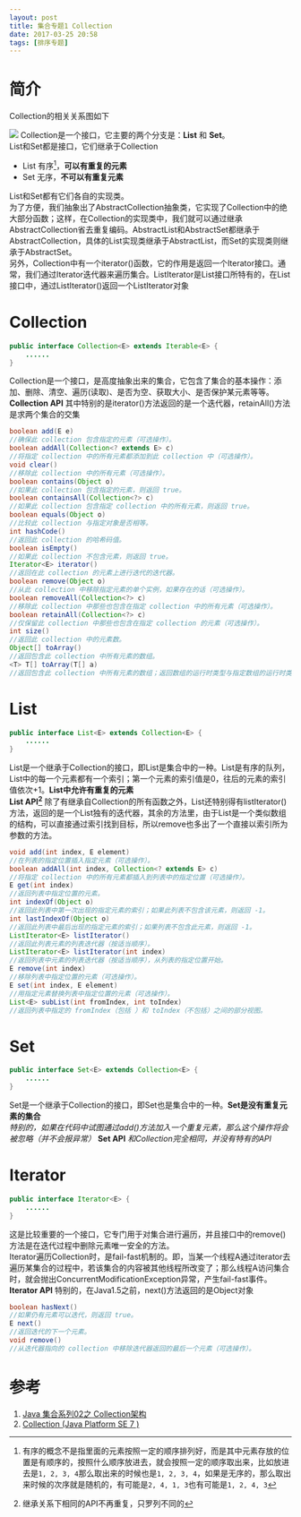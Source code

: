 ```yaml
---
layout: post
title: 集合专题1 Collection
date: 2017-03-25 20:58
tags: [排序专题]
---
```

# 简介
Collection的相关关系图如下

![](http://olwt21mf4.bkt.clouddn.com/17-3-25/34824476-file_1490451690240_d8e2.jpg)
Collection是一个接口，它主要的两个分支是：**List** 和 **Set**。  
List和Set都是接口，它们继承于Collection
- List 有序[^1x]，**可以有重复的元素**
- Set 无序，**不可以有重复元素**

List和Set都有它们各自的实现类。  
为了方便，我们抽象出了AbstractCollection抽象类，它实现了Collection中的绝大部分函数；这样，在Collection的实现类中，我们就可以通过继承AbstractCollection省去重复编码。AbstractList和AbstractSet都继承于AbstractCollection，具体的List实现类继承于AbstractList，而Set的实现类则继承于AbstractSet。  
另外，Collection中有一个iterator()函数，它的作用是返回一个Iterator接口。通常，我们通过Iterator迭代器来遍历集合。ListIterator是List接口所特有的，在List接口中，通过ListIterator()返回一个ListIterator对象  

# Collection
```java
public interface Collection<E> extends Iterable<E> {
    ......
}
```
Collection是一个接口，是高度抽象出来的集合，它包含了集合的基本操作：添加、删除、清空、遍历(读取)、是否为空、获取大小、是否保护某元素等等。  
**Collection API**
其中特别的是iterator()方法返回的是一个迭代器，retainAll()方法是求两个集合的交集
```java
boolean add(E e) 
//确保此 collection 包含指定的元素（可选操作）。 
boolean addAll(Collection<? extends E> c) 
//将指定 collection 中的所有元素都添加到此 collection 中（可选操作）。 
void clear() 
//移除此 collection 中的所有元素（可选操作）。 
boolean contains(Object o) 
//如果此 collection 包含指定的元素，则返回 true。 
boolean containsAll(Collection<?> c) 
//如果此 collection 包含指定 collection 中的所有元素，则返回 true。 
boolean equals(Object o) 
//比较此 collection 与指定对象是否相等。 
int hashCode() 
//返回此 collection 的哈希码值。 
boolean isEmpty() 
//如果此 collection 不包含元素，则返回 true。 
Iterator<E> iterator() 
//返回在此 collection 的元素上进行迭代的迭代器。 
boolean remove(Object o) 
//从此 collection 中移除指定元素的单个实例，如果存在的话（可选操作）。 
boolean removeAll(Collection<?> c) 
//移除此 collection 中那些也包含在指定 collection 中的所有元素（可选操作）。 
boolean retainAll(Collection<?> c) 
//仅保留此 collection 中那些也包含在指定 collection 的元素（可选操作）。 
int size() 
//返回此 collection 中的元素数。 
Object[] toArray() 
//返回包含此 collection 中所有元素的数组。 
<T> T[] toArray(T[] a) 
//返回包含此 collection 中所有元素的数组；返回数组的运行时类型与指定数组的运行时类型相同。 
```

# List
```java
public interface List<E> extends Collection<E> {
    ......
}
```
List是一个继承于Collection的接口，即List是集合中的一种。List是有序的队列，List中的每一个元素都有一个索引；第一个元素的索引值是0，往后的元素的索引值依次+1。**List中允许有重复的元素**  
**List API[^2x]**
除了有继承自Collection的所有函数之外，List还特别得有listIterator()方法，返回的是一个List独有的迭代器，其余的方法里，由于List是一个类似数组的结构，可以直接通过索引找到目标，所以remove也多出了一个直接以索引所为参数的方法。
```java
void add(int index, E element) 
//在列表的指定位置插入指定元素（可选操作）。 
boolean addAll(int index, Collection<? extends E> c) 
//将指定 collection 中的所有元素都插入到列表中的指定位置（可选操作）。 
E get(int index) 
//返回列表中指定位置的元素。 
int indexOf(Object o) 
//返回此列表中第一次出现的指定元素的索引；如果此列表不包含该元素，则返回 -1。 
int lastIndexOf(Object o) 
//返回此列表中最后出现的指定元素的索引；如果列表不包含此元素，则返回 -1。 
ListIterator<E> listIterator() 
//返回此列表元素的列表迭代器（按适当顺序）。 
ListIterator<E> listIterator(int index) 
//返回列表中元素的列表迭代器（按适当顺序），从列表的指定位置开始。 
E remove(int index) 
//移除列表中指定位置的元素（可选操作）。 
E set(int index, E element) 
//用指定元素替换列表中指定位置的元素（可选操作）。 
List<E> subList(int fromIndex, int toIndex) 
//返回列表中指定的 fromIndex（包括 ）和 toIndex（不包括）之间的部分视图。 
```

# Set
```java
public interface Set<E> extends Collection<E> {
    ......
}
```
Set是一个继承于Collection的接口，即Set也是集合中的一种。**Set是没有重复元素的集合**  
*特别的，如果在代码中试图通过add()方法加入一个重复元素，那么这个操作将会被忽略（并不会报异常）*
**Set API**
*和Collection完全相同，并没有特有的API*

# Iterator
```java
public interface Iterator<E> {
    ......
}
```
这是比较重要的一个接口，它专门用于对集合进行遍历，并且接口中的remove()方法是在迭代过程中删除元素唯一安全的方法。  
Iterator遍历Collection时，是fail-fast机制的。即，当某一个线程A通过iterator去遍历某集合的过程中，若该集合的内容被其他线程所改变了；那么线程A访问集合时，就会抛出ConcurrentModificationException异常，产生fail-fast事件。
**Iterator API**
特别的，在Java1.5之前，next()方法返回的是Object对象
```java
boolean hasNext() 
//如果仍有元素可以迭代，则返回 true。 
E next() 
//返回迭代的下一个元素。 
void remove() 
//从迭代器指向的 collection 中移除迭代器返回的最后一个元素（可选操作）。 
```

# 参考
1. [Java 集合系列02之 Collection架构](http://www.cnblogs.com/skywang12345/p/3308513.html)
2. [Collection (Java Platform SE 7 )](http://docs.oracle.com/javase/7/docs/api/java/util/Collection.html)

[^1x]: 有序的概念不是指里面的元素按照一定的顺序排列好，而是其中元素存放的位置是有顺序的，按照什么顺序放进去，就会按照一定的顺序取出来，比如放进去是`1, 2, 3, 4`那么取出来的时候也是`1, 2, 3, 4`，如果是无序的，那么取出来时候的次序就是随机的，有可能是`2, 4, 1, 3`也有可能是`1, 2, 4, 3`
[^2x]: 继承关系下相同的API不再重复，只罗列不同的